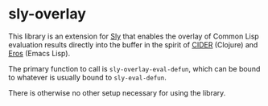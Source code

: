# sly-overlay

This library is an extension for [Sly][sly] that enables the overlay of Common
Lisp evaluation results directly into the buffer in the spirit of [CIDER][cider]
(Clojure) and [Eros][eros] (Emacs Lisp).

The primary function to call is `sly-overlay-eval-defun`, which can be bound to
whatever is usually bound to `sly-eval-defun`.

There is otherwise no other setup necessary for using the library.

[sly]: https://github.com/joaotavora/sly
[cider]: https://github.com/clojure-emacs/cider
[eros]: https://github.com/xiongtx/eros
